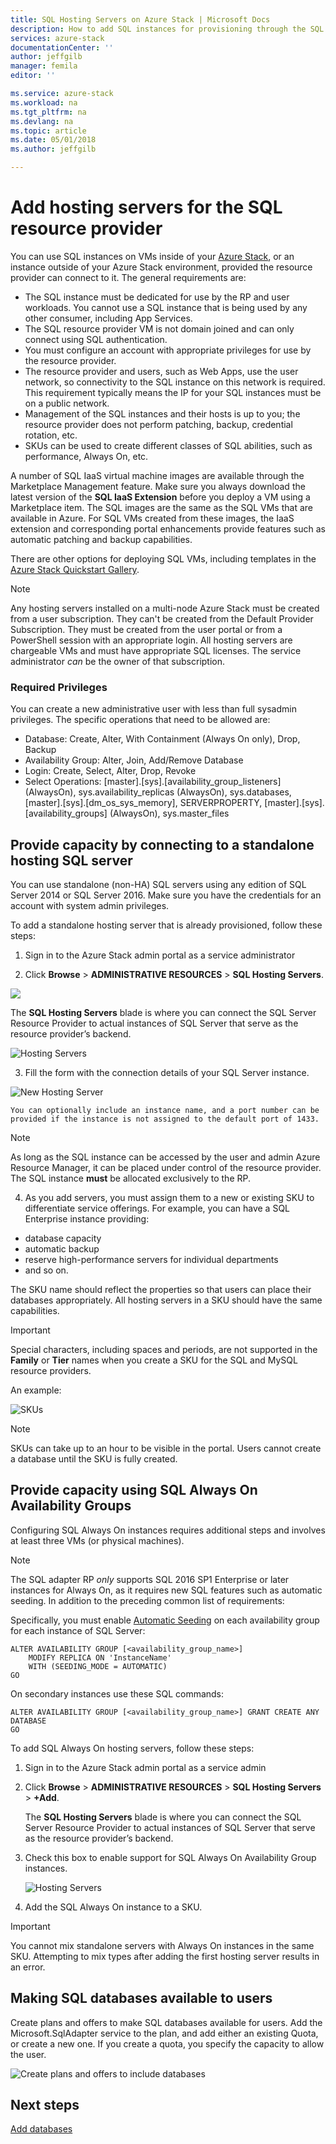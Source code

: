 ```yaml
---
title: SQL Hosting Servers on Azure Stack | Microsoft Docs
description: How to add SQL instances for provisioning through the SQL Adapter Resource Provider
services: azure-stack
documentationCenter: ''
author: jeffgilb
manager: femila
editor: ''

ms.service: azure-stack
ms.workload: na
ms.tgt_pltfrm: na
ms.devlang: na
ms.topic: article
ms.date: 05/01/2018
ms.author: jeffgilb

---
```

# Add hosting servers for the SQL resource provider
You can use SQL instances on VMs inside of your [Azure Stack](azure-stack-poc.md), or an instance outside of your Azure Stack environment, provided the resource provider can connect to it. The general requirements are:

* The SQL instance must be dedicated for use by the RP and user workloads. You cannot use a SQL instance that is being used by any other consumer, including App Services.
* The SQL resource provider VM is not domain joined and can only connect using SQL authentication.
* You must configure an account with appropriate privileges for use by the resource provider.
* The resource provider and users, such as Web Apps, use the user network, so connectivity to the SQL instance on this network is required. This requirement typically means the IP for your SQL instances must be on a public network.
* Management of the SQL instances and their hosts is up to you; the resource provider does not perform patching, backup, credential rotation, etc.
* SKUs can be used to create different classes of SQL abilities, such as performance, Always On, etc.

A number of SQL IaaS virtual machine images are available through the Marketplace Management feature. Make sure you always download the latest version of the **SQL IaaS Extension** before you deploy a VM using a Marketplace item. The SQL images are the same as the SQL VMs that are available in Azure. For SQL VMs created from these images, the IaaS extension and corresponding portal enhancements provide features such as automatic patching and backup capabilities.

There are other options for deploying SQL VMs, including templates in the [Azure Stack Quickstart Gallery](https://github.com/Azure/AzureStack-QuickStart-Templates).

> [!NOTE]
> Any hosting servers installed on a multi-node Azure Stack must be created from a user subscription. They can't be created from the Default Provider Subscription. They must be created from the user portal or from a PowerShell session with an appropriate login. All hosting servers are chargeable VMs and must have appropriate SQL licenses. The service administrator _can_ be the owner of that subscription.


### Required Privileges

You can create a new administrative user with less than full sysadmin privileges. The specific operations that need to be allowed are:

- Database: Create, Alter, With Containment (Always On only), Drop, Backup
- Availability Group: Alter, Join, Add/Remove Database
- Login: Create, Select, Alter, Drop, Revoke
- Select Operations: \[master\].\[sys\].\[availability_group_listeners\] (AlwaysOn), sys.availability_replicas (AlwaysOn), sys.databases, \[master\].\[sys\].\[dm_os_sys_memory\], SERVERPROPERTY, \[master\].\[sys\].\[availability_groups\] (AlwaysOn), sys.master_files



## Provide capacity by connecting to a standalone hosting SQL server
You can use standalone (non-HA) SQL servers using any edition of SQL Server 2014 or SQL Server 2016. Make sure you have the credentials for an account with system admin privileges.

To add a standalone hosting server that is already provisioned, follow these steps:

1. Sign in to the Azure Stack admin portal as a service administrator

2. Click **Browse** &gt; **ADMINISTRATIVE RESOURCES** &gt; **SQL Hosting Servers**.

  ![](./media/azure-stack-sql-rp-deploy/sqlhostingservers.png)

  The **SQL Hosting Servers** blade is where you can connect the SQL Server Resource Provider to actual instances of SQL Server that serve as the resource provider’s backend.

  ![Hosting Servers](./media/azure-stack-sql-rp-deploy/sqladapterdashboard.png)

3. Fill the form with the connection details of your SQL Server instance.

  ![New Hosting Server](./media/azure-stack-sql-rp-deploy/sqlrp-newhostingserver.png)

    You can optionally include an instance name, and a port number can be provided if the instance is not assigned to the default port of 1433.

  > [!NOTE]
  > As long as the SQL instance can be accessed by the user and admin Azure Resource Manager, it can be placed under control of the resource provider. The SQL instance __must__ be allocated exclusively to the RP.

4. As you add servers, you must assign them to a new or existing SKU to differentiate service offerings. For example, you can have a SQL Enterprise instance providing:
  - database capacity
  - automatic backup
  - reserve high-performance servers for individual departments
  - and so on.

  The SKU name should reflect the properties so that users can place their databases appropriately. All hosting servers in a SKU should have the same capabilities.

> [!IMPORTANT]
> Special characters, including spaces and periods, are not supported in the **Family** or **Tier** names when you create a SKU for the SQL and MySQL resource providers.

An example:

![SKUs](./media/azure-stack-sql-rp-deploy/sqlrp-newsku.png)

>[!NOTE]
> SKUs can take up to an hour to be visible in the portal. Users cannot create a database until the SKU is fully created.

## Provide capacity using SQL Always On Availability Groups
Configuring SQL Always On instances requires additional steps and involves at least three VMs (or physical machines).

> [!NOTE]
> The SQL adapter RP _only_ supports SQL 2016 SP1 Enterprise or later instances for Always On, as it requires new SQL features such as automatic seeding. In addition to the preceding common list of requirements:

Specifically, you must enable [Automatic Seeding](https://docs.microsoft.com/sql/database-engine/availability-groups/windows/automatically-initialize-always-on-availability-group) on each availability group for each instance of SQL Server:

  ```
  ALTER AVAILABILITY GROUP [<availability_group_name>]
      MODIFY REPLICA ON 'InstanceName'
      WITH (SEEDING_MODE = AUTOMATIC)
  GO
  ```

On secondary instances use these SQL commands:

  ```
  ALTER AVAILABILITY GROUP [<availability_group_name>] GRANT CREATE ANY DATABASE
  GO
  ```

To add SQL Always On hosting servers, follow these steps:

1. Sign in to the Azure Stack admin portal as a service admin

2. Click **Browse** &gt; **ADMINISTRATIVE RESOURCES** &gt; **SQL Hosting Servers** &gt; **+Add**.

	The **SQL Hosting Servers** blade is where you can connect the SQL Server Resource Provider to actual instances of SQL Server that serve as the resource provider’s backend.

3. Check this box to enable support for SQL Always On Availability Group instances.

	![Hosting Servers](./media/azure-stack-sql-rp-deploy/AlwaysOn.PNG)

4. Add the SQL Always On instance to a SKU. 

> [!IMPORTANT]
> You cannot mix standalone servers with Always On instances in the same SKU. Attempting to mix types after adding the first hosting server results in an error.


## Making SQL databases available to users

Create plans and offers to make SQL databases available for users. Add the Microsoft.SqlAdapter service to the plan, and add either an existing Quota, or create a new one. If you create a quota, you specify the capacity to allow the user.

![Create plans and offers to include databases](./media/azure-stack-sql-rp-deploy/sqlrp-newplan.png)


## Next steps

[Add databases](azure-stack-sql-resource-provider-databases.md)
